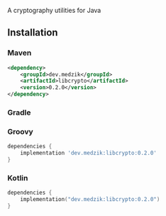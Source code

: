 A cryptography utilities for Java

## Installation

### Maven

```xml
<dependency>
    <groupId>dev.medzik</groupId>
    <artifactId>libcrypto</artifactId>
    <version>0.2.0</version>
</dependency>
```

### Gradle

### Groovy

```groovy
dependencies {
    implementation 'dev.medzik:libcrypto:0.2.0'
}
```

### Kotlin

```kotlin
dependencies {
    implementation("dev.medzik:libcrypto:0.2.0")
}
```
